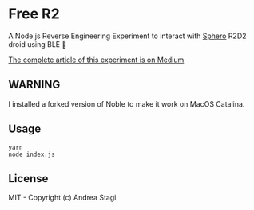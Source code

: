 # Free R2

A Node.js Reverse Engineering Experiment to interact with [Sphero](https://www.sphero.com/starwars?utm_source=rss&utm_medium=rss) R2D2 droid using BLE 🤖

[The complete article of this experiment is on Medium](https://medium.com/@andreastagi/reverse-engineering-sphero-r2d2-episode-1-7e95d3eeddad?)

## WARNING

I installed a forked version of Noble to make it work on MacOS Catalina.

## Usage

    yarn
    node index.js

## License

MIT - Copyright (c) Andrea Stagi
